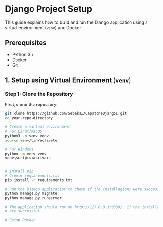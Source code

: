 # Django Project Setup

This guide explains how to build and run the Django application using a virtual environment (`venv`) and Docker.

## Prerequisites

- Python 3.x
- Docker
- Git

## 1. Setup using Virtual Environment (`venv`)

### Step 1: Clone the Repository

First, clone the repository:

```bash
git clone https://github.com/Sebaks1/CapstoneDjango1.git
cd your-repo-directory

# Create a virtual environment
# For Linux/macOS
python3 -m venv venv
source venv/bin/activate

# For Windows
python -m venv venv
venv\Scripts\activate


# Install pip
# Create requirements.txt
pip install -r requirements.txt

# Run the Django application to check if the installagions were successful
python manage.py migrate
python manage.py runserver

# The application should run on http://127.0.0.1:8000/. if the installations 
# are successful

# Setup Docker
